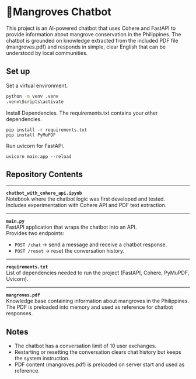 # 🌱Mangroves Chatbot

This project is an AI-powered chatbot that uses Cohere and FastAPI to provide information about mangrove conservation in the Philippines. The chatbot is grounded on knowledge extracted from the included PDF file (mangroves.pdf) and responds in simple, clear English that can be understood by local communities.

## Set up

Set a virtual environment.
```bash
python -m venv .venv
.venv\Scripts\activate
```

Install Dependencies. The requirements.txt contains your other dependencies.
```
pip install -r requirements.txt
pip install PyMuPDF
```

Run uvicorn for FastAPI.
```
uvicorn main:app --reload
```

## Repository Contents  

---
**`chatbot_with_cohere_api.ipynb`**  
  Notebook where the chatbot logic was first developed and tested.  
  Includes experimentation with Cohere API and PDF text extraction.  

---
**`main.py`**  
  FastAPI application that wraps the chatbot into an API.  
  Provides two endpoints:  
  - `POST /chat` → send a message and receive a chatbot response.  
  - `POST /reset` → reset the conversation history.  

---
**`requirements.txt`**  
  List of dependencies needed to run the project (FastAPI, Cohere, PyMuPDF, Uvicorn).  

---
**`mangroves.pdf`**  
  Knowledge base containing information about mangroves in the Philippines.  
  The PDF is preloaded into memory and used as reference for chatbot responses.  

## Notes
- The chatbot has a conversation limit of 10 user exchanges.
- Restarting or resetting the conversation clears chat history but keeps the system instruction.
- PDF content (mangroves.pdf) is preloaded on server start and used as reference.


